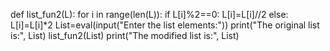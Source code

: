 def list_fun2(L):
    for i in range(len(L)):
        if L[i]%2==0:
            L[i]=L[i]//2
        else:
            L[i]=L[i]*2
List=eval(input("Enter the list elements:"))
print("The original list is:", List)
list_fun2(List)
print("The modified list is:", List)
